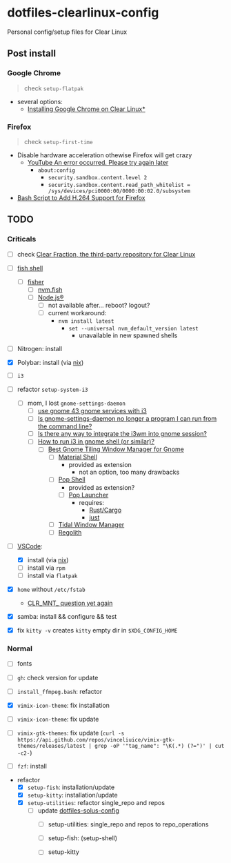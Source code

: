 # dotfiles-clearlinux-config
Personal config/setup files for Clear Linux

## Post install

### Google Chrome

> check `setup-flatpak`

- several options:
	- [Installing Google Chrome on Clear Linux*](https://community.clearlinux.org/t/installing-google-chrome-on-clear-linux/1132)

### Firefox

> check `setup-first-time`

- Disable hardware acceleration othewise Firefox will get crazy
	- [YouTube An error occurred. Please try again later](https://community.clearlinux.org/t/youtube-an-error-occurred-please-try-again-later/4451/3)
		- `about:config`
			- `security.sandbox.content.level 2`
			- `security.sandbox.content.read_path_whitelist = /sys/devices/pci0000:00/0000:00:02.0/subsystem`
- [Bash Script to Add H.264 Support for Firefox](https://community.clearlinux.org/t/bash-script-to-add-h-264-support-for-firefox/2367)

## TODO

### Criticals

- [ ] check [Clear Fraction, the third-party repository for Clear Linux](https://community.clearlinux.org/t/clear-fraction-the-third-party-repository-for-clear-linux/7243)

- [ ] [fish shell](https://fishshell.com/)
	- [ ] [fisher](https://github.com/jorgebucaran/fisher)
		- [ ] [nvm.fish](https://github.com/jorgebucaran/nvm.fish)
		 - [ ] [Node.js®](https://nodejs.org/en/)
		 	- [ ] not available after... reboot? logout?
		 	 - [ ] current workaround:
		 	 	- `nvm install latest`
		 	 		- `set --universal nvm_default_version latest`
		 	 			- unavailable in new spawned shells
		
- [ ] Nitrogen: install
- [x] Polybar: install (via [nix](https://search.nixos.org/packages?channel=22.05&show=polybar&from=0&size=50&sort=relevance&type=packages&query=polybar))

- [ ] `i3`
- [ ] refactor `setup-system-i3`
	- [ ] mom, I lost `gnome-settings-daemon`
		- [ ] [use gnome 43 gnome services with i3](https://www.google.com/search?q=use+gnome+43+gnome+services+with+i3)
		- [ ] [Is gnome-settings-daemon no longer a program I can run from the command line?](https://www.reddit.com/r/gnome/comments/wt8oml/is_gnomesettingsdaemon_no_longer_a_program_i_can/)
		- [ ] [Is there any way to integrate the i3wm into gnome session?](https://www.reddit.com/r/gnome/comments/j9tt0j/is_there_any_way_to_integrate_the_i3wm_into_gnome/)
		- [ ] [How to run i3 in gnome shell (or similar)?](https://www.reddit.com/r/i3wm/comments/2nv3hn/how_to_run_i3_in_gnome_shell_or_similar/)
			- [ ] [Best Gnome Tiling Window Manager for Gnome](https://www.reddit.com/r/gnome/comments/hg5mun/best_gnome_tiling_window_manager_for_gnome/)
				- [ ] [Material Shell](https://github.com/material-shell/material-shell)
					- provided as extension
						- not an option, too many drawbacks
				- [ ] [Pop Shell](https://github.com/pop-os/shell)
					- provided as extension?
					- [ ] [Pop Launcher](https://github.com/pop-os/launcher)
						- requires:
							- [Rust/Cargo](https://www.rust-lang.org/)
							- [just](https://github.com/casey/just)
						
				- [ ] [Tidal Window Manager](https://github.com/rustysec/tidalwm)
				- [ ] [Regolith](https://regolith-linux.org/)

- [ ] [VSCode](https://code.visualstudio.com):
	- [x] install (via [nix](https://search.nixos.org/packages?channel=22.05&show=polybar&from=0&size=50&sort=relevance&type=packages&query=vscode))
	- [ ] install via `rpm`
	- [ ] install via `flatpak`

- [x] `home` without `/etc/fstab`
	- [CLR_MNT_ question yet again](https://community.clearlinux.org/t/clr-mnt-question-yet-again/8101/3)
- [x] samba: install && configure && test
- [x] fix `kitty -v` creates `kitty` empty dir in `$XDG_CONFIG_HOME`

### Normal

- [ ] fonts

- [ ] `gh`: check version for update

- [ ] `install_ffmpeg.bash`: refactor

- [x] `vimix-icon-theme`: fix installation
- [ ] `vimix-icon-theme`: fix update
- [ ] `vimix-gtk-themes`: fix update (`curl -s https://api.github.com/repos/vinceliuice/vimix-gtk-themes/releases/latest | grep -oP '"tag_name": "\K(.*)
(?=")' | cut -c2-`)

- [ ] `fzf`: install
- refactor
	- [x] `setup-fish`: installation/update
	- [x] `setup-kitty`: installation/update
	- [x] `setup-utilities`: refactor single_repo and repos
		- [ ] update [dotfiles-solus-config](https://github.com/maxdevjs/dotfiles-solus-config)
			- [ ] setup-utilities: single_repo and repos to repo_operations
			- [ ] setup-fish: (setup-shell)
			- [ ] setup-kitty


